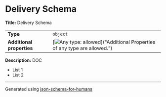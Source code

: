 # Delivery Schema

**Title:** Delivery Schema

|                           |                                                                                                                                 |
| ------------------------- | ------------------------------------------------------------------------------------------------------------------------------- |
| **Type**                  | `object`                                                                                                                        |
| **Additional properties** | [![Any type: allowed](https://img.shields.io/badge/Any%20type-allowed-green)]("Additional Properties of any type are allowed.") |

**Description:** DOC 
* List 1
* List 2

----------------------------------------------------------------------------------------------------------------------------
Generated using [json-schema-for-humans](https://github.com/coveooss/json-schema-for-humans)
